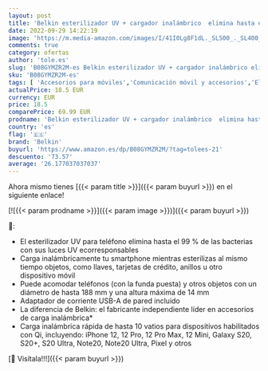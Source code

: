 ```yaml
---
layout: post
title: 'Belkin esterilizador UV + cargador inalámbrico  elimina hasta el 99 % de las bacterias  limpia teléfonos  llaves  tarjetas de crédito  carga rápida para iPhone  Samsung y Google  con adaptador CA '
date: 2022-09-29 14:22:19
image: 'https://m.media-amazon.com/images/I/41I0Lg8F1dL._SL500_._SL400_.jpg'
comments: true
category: ofertas
author: 'tole.es'
slug: 'B08GYMZR2M-es Belkin esterilizador UV + cargador inalámbrico elimina...'
sku: 'B08GYMZR2M-es'
tags: [ 'Accesorios para móviles','Comunicación móvil y accesorios','Electrónica','Esterilizadores UV para teléfono','belkin','iphone','🇪🇸', ]
actualPrice: 18.5 EUR
currency: EUR
price: 18.5
comparePrice: 69.99 EUR
prodname: 'Belkin esterilizador UV + cargador inalámbrico  elimina hasta el 99 % de las bacterias  limpia teléfonos  llaves  tarjetas de crédito  carga rápida para iPhone  Samsung y Google  con adaptador CA '
country: 'es'
flag: '🇪🇸'
brand: 'Belkin'
buyurl: 'https://www.amazon.es/dp/B08GYMZR2M/?tag=tolees-21'
descuento: '73.57'
average: '26.177037037037'
---
```


Ahora mismo tienes [{{< param title >}}]({{< param buyurl >}}) en el siguiente enlace!

[![{{< param prodname >}}]({{< param image >}})]({{< param buyurl >}})

🔎:

- El esterilizador UV para teléfono elimina hasta el 99 % de las bacterias con sus luces UV ecorresponsables
- Carga inalámbricamente tu smartphone mientras esterilizas al mismo tiempo objetos, como llaves, tarjetas de crédito, anillos u otro dispositivo móvil
- Puede acomodar teléfonos (con la funda puesta) y otros objetos con un diámetro de hasta 188 mm y una altura máxima de 14 mm
- Adaptador de corriente USB-A de pared incluido
- La diferencia de Belkin: el fabricante independiente líder en accesorios de carga inalámbrica*
- Carga inalámbrica rápida de hasta 10 vatios para dispositivos habilitados con Qi, incluyendo: iPhone 12, 12 Pro, 12 Pro Max, 12 Mini, Galaxy S20, S20+, S20 Ultra, Note20, Note20 Ultra, Pixel y otros

[🛒 Visítala!!!]({{< param buyurl >}})
